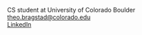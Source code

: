 
CS student at University of Colorado Boulder  
theo.bragstad@colorado.edu  
[LinkedIn](https://www.linkedin.com/in/theobragstad)
